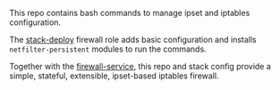This repo contains
bash commands
to manage ipset
and iptables configuration.

The
[stack-deploy](https://github.com/tessercat/stack-deploy)
firewall role
adds basic configuration
and installs `netfilter-persistent` modules
to run the commands.

Together with the
[firewall-service](https://github.com/tessercat/firewall-service),
this repo and stack config
provide a simple, stateful, extensible,
ipset-based iptables firewall.
